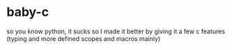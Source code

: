 # baby-c
so you know python, it sucks so I made it better by giving it a few c features (typing and more defined scopes and macros mainly)
